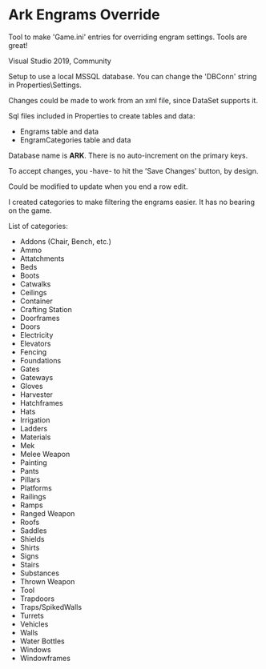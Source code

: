 # Ark Engrams Override
 Tool to make 'Game.ini' entries for overriding engram settings. Tools are great!
 
Visual Studio 2019, Community

Setup to use a local MSSQL database. You can change the 'DBConn' string in Properties\Settings.

Changes could be made to work from an xml file, since DataSet supports it.

Sql files included in Properties to create tables and data:
*	Engrams table and data
*	EngramCategories table and data

Database name is **ARK**. There is no auto-increment on the primary keys.

To accept changes, you -have- to hit the 'Save Changes' button, by design.

Could be modified to update when you end a row edit.

I created categories to make filtering the engrams easier. It has no bearing on the game.

List of categories:
* Addons  (Chair, Bench, etc.)
* Ammo
* Attatchments
* Beds
* Boots
* Catwalks
* Ceilings
* Container
* Crafting Station
* Doorframes
* Doors
* Electricity
* Elevators
* Fencing
* Foundations
* Gates
* Gateways
* Gloves
* Harvester
* Hatchframes
* Hats
* Irrigation
* Ladders
* Materials
* Mek
* Melee Weapon
* Painting
* Pants
* Pillars
* Platforms
* Railings
* Ramps
* Ranged Weapon
* Roofs
* Saddles
* Shields
* Shirts
* Signs
* Stairs
* Substances
* Thrown Weapon
* Tool
* Trapdoors
* Traps/SpikedWalls
* Turrets
* Vehicles
* Walls
* Water Bottles
* Windows
* Windowframes
